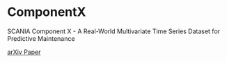 # ComponentX
SCANIA Component X - A Real-World Multivariate Time Series Dataset for Predictive Maintenance

[arXiv Paper](https://arxiv.org/pdf/2401.15199.pdf)



